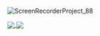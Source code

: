 ![ScreenRecorderProject_88](https://user-images.githubusercontent.com/32854050/189550435-71b50f0d-dff5-415d-b8e2-802c90236454.gif)






<a href="https://github.com/gw120/WhatsApp">
  <img align="center" src="https://github-readme-stats.vercel.app/api/pin/?username=gw120&repo=WhatsApp&title_color=1d1f21f&text_color=1d1f21&icon_color=1d1f21&bg_color=ffffff" />
</a>
<a href="https://github.com/gw120/todoist">
  <img align="center" src="https://github-readme-stats.vercel.app/api/pin/?username=gw120&repo=todoist&title_color=1d1f21f&text_color=1d1f21&icon_color=1d1f21&bg_color=ffffff" />
</a>

